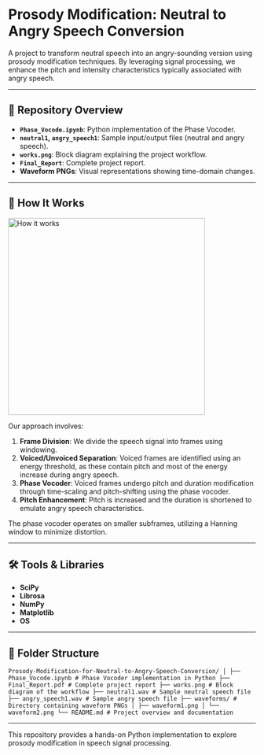 # Prosody Modification: Neutral to Angry Speech Conversion

A project to transform neutral speech into an angry-sounding version using prosody modification techniques. By leveraging signal processing, we enhance the pitch and intensity characteristics typically associated with angry speech.

---

## 📂 Repository Overview

- **`Phase_Vocode.ipynb`**: Python implementation of the Phase Vocoder.
- **`neutral1`, `angry_speech1`**: Sample input/output files (neutral and angry speech).
- **`works.png`**: Block diagram explaining the project workflow.
- **`Final_Report`**: Complete project report.
- **Waveform PNGs**: Visual representations showing time-domain changes.

---

## 🔧 How It Works

<img src="https://github.com/guneeshvats/Prosody-Modification-for-Neutral-to-Angry-Speech-Conversion/assets/70188630/4f3457dc-d82b-4dca-898f-4e7ac8a6d4b8" alt="How it works" width="400"/>

Our approach involves:

1. **Frame Division**: We divide the speech signal into frames using windowing.
2. **Voiced/Unvoiced Separation**: Voiced frames are identified using an energy threshold, as these contain pitch and most of the energy increase during angry speech.
3. **Phase Vocoder**: Voiced frames undergo pitch and duration modification through time-scaling and pitch-shifting using the phase vocoder.
4. **Pitch Enhancement**: Pitch is increased and the duration is shortened to emulate angry speech characteristics.

The phase vocoder operates on smaller subframes, utilizing a Hanning window to minimize distortion.

---

## 🛠️ Tools & Libraries

- **SciPy**
- **Librosa**
- **NumPy**
- **Matplotlib**
- **OS**

---

## 📁 Folder Structure

```
Prosody-Modification-for-Neutral-to-Angry-Speech-Conversion/ │ ├── Phase_Vocode.ipynb # Phase Vocoder implementation in Python ├── Final_Report.pdf # Complete project report ├── works.png # Block diagram of the workflow ├── neutral1.wav # Sample neutral speech file ├── angry_speech1.wav # Sample angry speech file ├── waveforms/ # Directory containing waveform PNGs │ ├── waveform1.png │ └── waveform2.png └── README.md # Project overview and documentation

```

---

This repository provides a hands-on Python implementation to explore prosody modification in speech signal processing.

